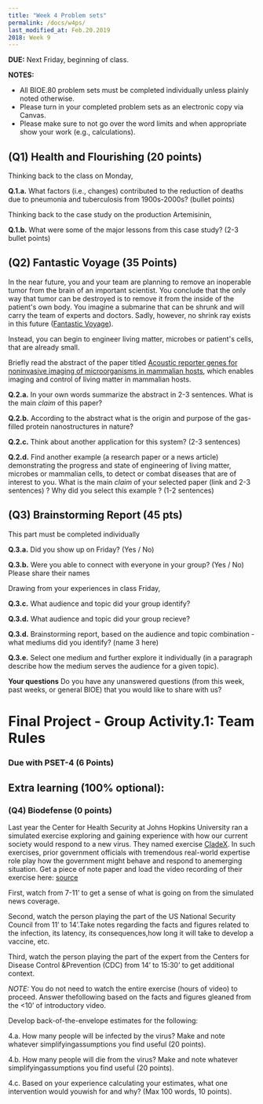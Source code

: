 ```yaml
---
title: "Week 4 Problem sets"
permalink: /docs/w4ps/
last_modified_at: Feb.20.2019
2018: Week 9
---
```


**DUE:** Next Friday, beginning of class.

**NOTES:** 
  - All BIOE.80 problem sets must be completed individually unless plainly noted otherwise.
  - Please turn in your completed problem sets as an electronic copy via Canvas. 
  - Please make sure to not go over the word limits and when appropriate show your work (e.g., calculations).

## (Q1) Health and Flourishing (20 points) 

Thinking back to the class on Monday, 

**Q.1.a.** What factors (i.e., changes) contributed to the reduction of deaths due to pneumonia and tuberculosis from 1900s-2000s? (bullet points)

Thinking back to the case study on the production Artemisinin,

**Q.1.b.** What were some of the major lessons from this case study? (2-3 bullet points)

## (Q2) Fantastic Voyage  (35 Points)

In the near future, you and your team are planning to remove an inoperable tumor from the brain of an important scientist.  You conclude that the only way that tumor can be destroyed is to remove it from the inside of the patient's own body. 
You imagine a submarine that can be shrunk and will carry the team of experts and doctors.  Sadly, however, no shrink ray exists in this future ([Fantastic Voyage](https://www.imdb.com/title/tt0060397/)). 

Instead, you can begin to engineer living matter, microbes or patient's cells, that are already small. 

Briefly read the abstract of the paper titled [Acoustic reporter genes for noninvasive imaging of microorganisms in mammalian hosts](https://www.nature.com/articles/nature25021), which enables imaging and control of living matter in mammalian hosts.

**Q.2.a.** In your own words summarize the abstract in 2-3 sentences. What is the main *claim* of this paper?

**Q.2.b.** According to the abstract what is the origin and purpose of the gas-filled protein nanostructures in nature?

**Q.2.c.** Think about another application for this system? (2-3 sentences)

**Q.2.d.** Find another example (a research paper or a news article) demonstrating the progress and state of engineering of living matter, microbes or mammalian cells, to detect or combat diseases that are of interest to you.  What is the main *claim* of your selected paper (link and 2-3 sentences) ? Why did you select this example ? (1-2 sentences)

## (Q3) Brainstorming Report  (45 pts)

This part must be completed individually

**Q.3.a.**  Did you show up on Friday? (Yes / No)

**Q.3.b.**  Were you able to connect with everyone in your group? (Yes / No) Please share their names 

Drawing from your experiences in class Friday, 

**Q.3.c.**  What audience and topic did your group identify?

**Q.3.d.**  What audience and topic did your group recieve? 

**Q.3.d.** Brainstorming report, based on the audience and topic combination - what mediums did you identify? (name 3 here)

**Q.3.e.** Select one medium and further explore it individually (in a paragraph describe how the medium serves the audience for a given topic). 

**Your questions** Do you have any unanswered questions (from this week, past weeks, or general BIOE) that you would like to share with us?

# Final Project - Group Activity.1: Team Rules 
### Due with PSET-4 (6 Points)

## Extra learning (100% optional):

### (Q4) Biodefense (0 points) 

Last year the Center for Health Security at Johns Hopkins University ran a simulated exercise exploring and gaining experience with how our current society would respond to a new virus.  They named exercise [CladeX](http://www.centerforhealthsecurity.org/our-work/events/2018_clade_x_exercise/). In such exercises, prior government officials with tremendous real-world expertise role play how the government might behave and respond to anemerging situation. Get a piece of note paper and load the video recording of their exercise here: [source](https://youtu.be/sJ1x8SlNxj0) 

First, watch from 7-11’ to get a sense of what is going on from the simulated news coverage.

Second, watch the person playing the part of the US National Security Council from 11’ to 14’.Take notes regarding the facts and figures related to the infection, its latency, its consequences,how long it will take to develop a vaccine, etc.

Third, watch the person playing the part of the expert from the Centers for Disease Control &Prevention (CDC) from 14’ to 15:30’ to get additional context.

*NOTE:* You do not need to watch the entire exercise (hours of video) to proceed.  Answer thefollowing based on the facts and figures gleaned from the <10’ of introductory video.

Develop back-of-the-envelope estimates for the following:

4.a. How many people will be infected by the virus?  Make and note whatever simplifyingassumptions you find useful (20 points).

4.b. How many people will die from the virus?  Make and note whatever simplifyingassumptions you find useful (20 points).

4.c. Based on your experience calculating your estimates, what one intervention would youwish for and why?  (Max 100 words, 10 points).
